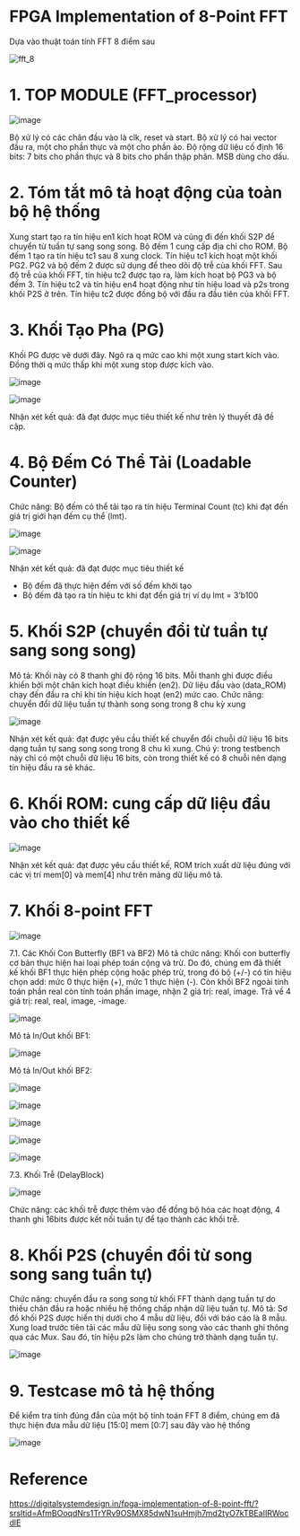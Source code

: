 # FPGA Implementation of 8-Point FFT

Dựa vào thuật toán tính FFT 8 điểm sau

![fft_8](https://github.com/user-attachments/assets/1e3a723d-2fa9-450e-86fa-966578e7a821)

# 1. TOP MODULE (FFT_processor)

![image](https://github.com/user-attachments/assets/ff82ec5d-6375-4099-a497-2ec8764fdd2b)

Bộ xử lý có các chân đầu vào là clk, reset và start. Bộ xử lý có hai vector đầu ra, một cho phần thực và một cho phần ảo. Độ rộng dữ liệu cố định 16 bits: 7 bits cho phần thực và 8 bits cho phần thập phân. MSB dùng cho dấu.

# 2. Tóm tắt mô tả hoạt động của toàn bộ hệ thống
Xung start tạo ra tín hiệu en1 kích hoạt ROM và cũng đi đến khối S2P để chuyển từ tuần tự sang song song. Bộ đếm 1 cung cấp địa chỉ cho ROM. Bộ đếm 1 tạo ra tín hiệu tc1 sau 8 xung clock. Tín hiệu tc1 kích hoạt một khối PG2. PG2 và bộ đếm 2 được sử dụng để theo dõi độ trễ của khối FFT. Sau độ trễ của khối FFT, tín hiệu tc2 được tạo ra, làm kích hoạt bộ PG3 và bộ đếm 3. Tín hiệu tc2 và tín hiệu en4 hoạt động như tín hiệu load và p2s trong khối P2S ở trên. Tín hiệu tc2 được đồng bộ với đầu ra đầu tiên của khối FFT.
# 3. Khối Tạo Pha (PG)
Khối PG được vẽ dưới đây. Ngõ ra q mức cao khi một xung start kích vào. Đồng thời q mức thấp khi một xung stop được kích vào.

![image](https://github.com/user-attachments/assets/6a70bada-04e3-4c25-b3ec-f7f8982a18f6)

![image](https://github.com/user-attachments/assets/f789ad65-8b0e-48ae-b8fd-9e6ee06d22b1)

Nhận xét kết quả: đã đạt được mục tiêu thiết kế như trên lý thuyết đã đề cập.
# 4. Bộ Đếm Có Thể Tải (Loadable Counter)
Chức năng: Bộ đếm có thể tải tạo ra tín hiệu Terminal Count (tc) khi đạt đến giá trị giới hạn đếm cụ thể (lmt).

![image](https://github.com/user-attachments/assets/5f52880d-fa2b-47c8-a06e-810289da13a5)

![image](https://github.com/user-attachments/assets/2a8527fa-c15e-49d0-92d4-bae03d653f2a)

Nhận xét kết quả: đã đạt được mục tiêu thiết kế
+ Bộ đếm đã thực hiện đếm với số đếm khởi tạo
+ Bộ đếm đã tạo ra tín hiệu tc khi đạt đến giá trị ví dụ lmt = 3’b100
# 5. Khối S2P (chuyển đổi từ tuần tự sang song song)
Mô tả: Khối này có 8 thanh ghi độ rộng 16 bits. Mỗi thanh ghi được điều khiển bởi một chân kích hoạt điều khiển (en2). Dữ liệu đầu vào (data_ROM) chạy đến đầu ra chỉ khi tín hiệu kích hoạt (en2) mức cao.
Chức năng: chuyển đổi dữ liệu tuần tự thành song song trong 8 chu kỳ xung

![image](https://github.com/user-attachments/assets/42d97017-2223-4d5f-a833-bcdbd8d8291e)

Nhận xét kết quả: đạt được yêu cầu thiết kế chuyển đổi chuỗi dữ liệu 16 bits dạng tuần tự sang song song trong 8 chu kì xung. Chú ý: trong testbench này chỉ có một chuỗi dữ liệu 16 bits, còn trong thiết kế có 8 chuỗi nên dạng tín hiệu đầu ra sẽ khác.
# 6. Khối ROM: cung cấp dữ liệu đầu vào cho thiết kế

![image](https://github.com/user-attachments/assets/54d6f4c1-c469-4c8a-932a-95b70d812c6b)

Nhận xét kết quả: đạt được yêu cầu thiết kế, ROM trích xuất dữ liệu đúng với các vị trí mem[0] và mem[4] như trên mảng dữ liệu mô tả.

# 7. Khối 8-point FFT

![image](https://github.com/user-attachments/assets/a3569fbb-e6a5-4b7e-8c19-e50adb452b0d)

7.1. Các Khối Con Butterfly (BF1 và BF2)
Mô tả chức năng: Khối con butterfly cơ bản thực hiện hai loại phép toán cộng và trừ. Do đó, chúng em đã thiết kế khối BF1 thực hiện phép cộng hoặc phép trừ, trong đó bộ (+/-) có tín hiệu chọn add: mức 0 thực hiện (+), mức 1 thực hiện (-). Còn khối BF2 ngoài tính toán phần real còn tính toán phần image, nhận 2 giá trị: real, image. Trả về 4 giá trị: real, real, image, -image.

![image](https://github.com/user-attachments/assets/9c1e2889-00d2-4bd9-87d5-65f57475ed14)

Mô tả In/Out khối BF1:

![image](https://github.com/user-attachments/assets/5a8f912c-8227-4aa5-9bd2-f0b644d92c14)

Mô tả In/Out khối BF2:

![image](https://github.com/user-attachments/assets/9b1c3d21-68bc-4906-9b1d-efb426610ffa)

![image](https://github.com/user-attachments/assets/061c28e3-548f-40ee-b7ab-9904f3b05844)

![image](https://github.com/user-attachments/assets/312f58f5-0076-4538-9932-d1ba5a2a5c52)

![image](https://github.com/user-attachments/assets/61ca8753-9371-44e8-9eea-e3a33372d51b)

![image](https://github.com/user-attachments/assets/4c12bbcb-3604-41eb-9120-3771c972f125)

7.3. Khối Trễ (DelayBlock)

![image](https://github.com/user-attachments/assets/1ee749c9-c92a-45ba-8e94-dbb048f92738)

Chức năng: các khối trễ được thêm vào để đồng bộ hóa các hoạt động, 4 thanh ghi 16bits được kết nối tuần tự để tạo thành các khối trễ.
# 8. Khối P2S (chuyển đổi từ song song sang tuần tự)
Chức năng: chuyển đầu ra song song từ khối FFT thành dạng tuần tự do thiếu chân đầu ra hoặc nhiều hệ thống chấp nhận dữ liệu tuần tự. 
Mô tả: Sơ đồ khối P2S được hiển thị dưới cho 4 mẫu dữ liệu, đối với báo cáo là 8 mẫu. Xung load trước tiên tải các mẫu dữ liệu song song vào các thanh ghi thông qua các Mux. Sau đó, tín hiệu p2s làm cho chúng trở thành dạng tuần tự. 

![image](https://github.com/user-attachments/assets/f5ea79ff-add3-4a21-bf1d-192073d6dcbf)

# 9. Testcase mô tả hệ thống
Để kiểm tra tính đúng đắn của một bộ tính toán FFT 8 điểm, chúng em đã thực hiện đưa mẫu dữ liệu [15:0] mem [0:7] sau đây vào hệ thống

![image](https://github.com/user-attachments/assets/430041b7-c744-4383-b2a9-e76a36434abd)

# Reference
https://digitalsystemdesign.in/fpga-implementation-of-8-point-fft/?srsltid=AfmBOoqdNrs1TrYRv9OSMX85dwN1suHmjh7md2tyO7kTBEaIIRWocdlE
